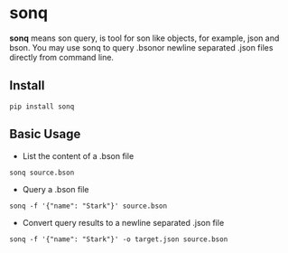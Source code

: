 # sonq

__sonq__ means son query, is tool for son like objects, for example, json and bson. You may use sonq to query .bsonor newline separated .json files directly from command line.


## Install

```
pip install sonq
```

## Basic Usage

- List the content of a .bson file
```
sonq source.bson
```
- Query a .bson file
```
sonq -f '{"name": "Stark"}' source.bson
```
- Convert query results to a newline separated .json file
```
sonq -f '{"name": "Stark"}' -o target.json source.bson
```
